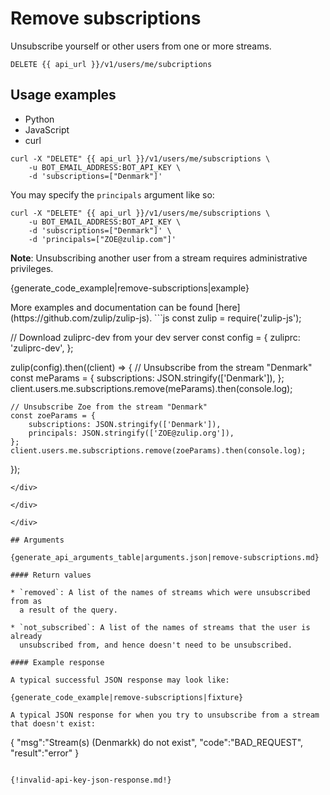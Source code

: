 # Remove subscriptions

Unsubscribe yourself or other users from one or more streams.

`DELETE {{ api_url }}/v1/users/me/subcriptions`

## Usage examples
<div class="code-section" markdown="1">
<ul class="nav">
<li data-language="python">Python</li>
<li data-language="javascript">JavaScript</li>
<li data-language="curl">curl</li>
</ul>
<div class="blocks">

<div data-language="curl" markdown="1">

```
curl -X "DELETE" {{ api_url }}/v1/users/me/subscriptions \
    -u BOT_EMAIL_ADDRESS:BOT_API_KEY \
    -d 'subscriptions=["Denmark"]'
```

You may specify the `principals` argument like so:

```
curl -X "DELETE" {{ api_url }}/v1/users/me/subscriptions \
    -u BOT_EMAIL_ADDRESS:BOT_API_KEY \
    -d 'subscriptions=["Denmark"]' \
    -d 'principals=["ZOE@zulip.com"]'
```

**Note**: Unsubscribing another user from a stream requires
administrative privileges.
</div>

<div data-language="python" markdown="1">

{generate_code_example|remove-subscriptions|example}

</div>

<div data-language="javascript" markdown="1">
More examples and documentation can be found [here](https://github.com/zulip/zulip-js).
```js
const zulip = require('zulip-js');

// Download zuliprc-dev from your dev server
const config = {
    zuliprc: 'zuliprc-dev',
};

zulip(config).then((client) => {
    // Unsubscribe from the stream "Denmark"
    const meParams = {
        subscriptions: JSON.stringify(['Denmark']),
    };
    client.users.me.subscriptions.remove(meParams).then(console.log);

    // Unsubscribe Zoe from the stream "Denmark"
    const zoeParams = {
        subscriptions: JSON.stringify(['Denmark']),
        principals: JSON.stringify(['ZOE@zulip.org']),
    };
    client.users.me.subscriptions.remove(zoeParams).then(console.log);
});
```
</div>

</div>

</div>

## Arguments

{generate_api_arguments_table|arguments.json|remove-subscriptions.md}

#### Return values

* `removed`: A list of the names of streams which were unsubscribed from as
  a result of the query.

* `not_subscribed`: A list of the names of streams that the user is already
  unsubscribed from, and hence doesn't need to be unsubscribed.

#### Example response

A typical successful JSON response may look like:

{generate_code_example|remove-subscriptions|fixture}

A typical JSON response for when you try to unsubscribe from a stream
that doesn't exist:

```
{
    "msg":"Stream(s) (Denmarkk) do not exist",
    "code":"BAD_REQUEST",
    "result":"error"
}
```

{!invalid-api-key-json-response.md!}
